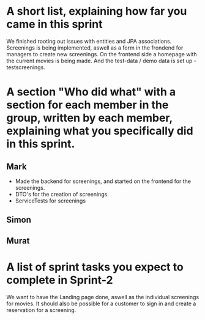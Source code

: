 # A short list, explaining how far you came in this sprint

We finished rooting out issues with entities and JPA associations. Screenings is being implemented, aswell as a form in the frondend for managers to create new screenings. On the frontend side a homepage with the current movies is being made. And the test-data / demo data is set up -testscreenings.

# A section "Who did what" with a section for each member in the group, written by each member, explaining what you specifically did in this sprint.

## Mark
* Made the backend for screenings, and started on the frontend for the screenings.
* DTO's for the creation of screenings.
* ServiceTests for screenings
## Simon

## Murat

# A list of sprint tasks you expect to complete in Sprint-2
We want to have the Landing page done, aswell as the individual screenings for movies.
It should also be possible for a customer to sign in and create a reservation for a screening.
